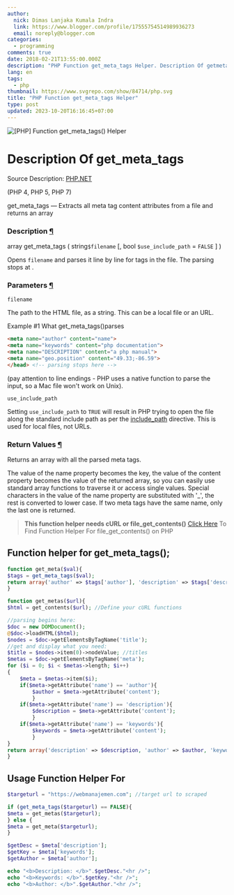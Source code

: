 ```yaml
---
author:
  nick: Dimas Lanjaka Kumala Indra
  link: https://www.blogger.com/profile/17555754514989936273
  email: noreply@blogger.com
categories:
  - programming
comments: true
date: 2018-02-21T13:55:00.000Z
description: "PHP Function get_meta_tags Helper. Description Of getmeta_tags Source Description: PHP.NET PHP 4, PHP 5, PHP 7 get_meta_tags "
lang: en
tags:
  - php
thumbnail: https://www.svgrepo.com/show/84714/php.svg
title: "PHP Function get_meta_tags Helper"
type: post
updated: 2023-10-20T16:16:45+07:00
---
```


![](https://www.svgrepo.com/show/84714/php.svg "[PHP] Function get_meta_tags() Helper")

Description Of get\_meta\_tags
==============================

Source Description: [PHP.NET](http://php.net/manual/en/function.get-meta-tags.php "Description Of get_meta_tags")

(PHP 4, PHP 5, PHP 7)

get\_meta\_tags — Extracts all meta tag content attributes from a file and returns an array

### Description [¶](http://php.net/manual/en/function.get-meta-tags.php#refsect1-function.get-meta-tags-description)

array get\_meta\_tags ( string`$filename` \[, bool `$use_include_path` = `FALSE` \] )

Opens `filename` and parses it line by line for <meta> tags in the file. The parsing stops at _</head>_.

### Parameters [¶](http://php.net/manual/en/function.get-meta-tags.php#refsect1-function.get-meta-tags-parameters)

`filename`

The path to the HTML file, as a string. This can be a local file or an URL.

Example #1 What get\_meta\_tags()parses

```html
<meta name="author" content="name">
<meta name="keywords" content="php documentation">
<meta name="DESCRIPTION" content="a php manual">
<meta name="geo.position" content="49.33;-86.59">
</head> <!-- parsing stops here -->
```

(pay attention to line endings - PHP uses a native function to parse the input, so a Mac file won't work on Unix).

`use_include_path`

Setting `use_include_path` to `TRUE` will result in PHP trying to open the file along the standard include path as per the [include\_path](http://php.net/manual/en/ini.core.php#ini.include-path) directive. This is used for local files, not URLs.

### Return Values [¶](http://php.net/manual/en/function.get-meta-tags.php#refsect1-function.get-meta-tags-returnvalues)

Returns an array with all the parsed meta tags.

The value of the name property becomes the key, the value of the content property becomes the value of the returned array, so you can easily use standard array functions to traverse it or access single values. Special characters in the value of the name property are substituted with '\_', the rest is converted to lower case. If two meta tags have the same name, only the last one is returned.

> **This function helper needs cURL or file\_get\_contents()**
> [Click Here](//webmanajemen.com/search/?q=Alternative+file_get_contents "[PHP] alternative file_get_contents()") To Find Function Helper For file\_get\_contents() on PHP

Function helper for get\_meta\_tags();
--------------------------------------


```php
function get_meta($val){
$tags = get_meta_tags($val);
return array('author' => $tags['author'], 'description' => $tags['description'], 'keywords' => $tags['keywords']);
}

function get_metas($url){
$html = get_contents($url); //Define your cURL functions

//parsing begins here:
$doc = new DOMDocument();
@$doc->loadHTML($html);
$nodes = $doc->getElementsByTagName('title');
//get and display what you need:
$title = $nodes->item(0)->nodeValue; //titles
$metas = $doc->getElementsByTagName('meta');
for ($i = 0; $i < $metas->length; $i++)
{
    $meta = $metas->item($i);
    if($meta->getAttribute('name') == 'author'){
        $author = $meta->getAttribute('content');
        }
    if($meta->getAttribute('name') == 'description'){
        $description = $meta->getAttribute('content');
        }
    if($meta->getAttribute('name') == 'keywords'){
        $keywords = $meta->getAttribute('content');
        }
}
return array('description' => $description, 'author' => $author, 'keywords' => $keywords);
}
```

Usage Function Helper For
-------------------------

```php
$targeturl = "https://webmanajemen.com"; //target url to scraped

if (get_meta_tags($targeturl) == FALSE){
$meta = get_metas($targeturl);
} else {
$meta = get_meta($targeturl);
}

$getDesc = $meta['description'];
$getKey = $meta['keywords'];
$getAuthor = $meta['author'];

echo "<b>Description: </b>".$getDesc."<hr />";
echo "<b>Keywords: </b>".$getKey."<hr />";
echo "<b>Author: </b>".$getAuthor."<hr />";
```